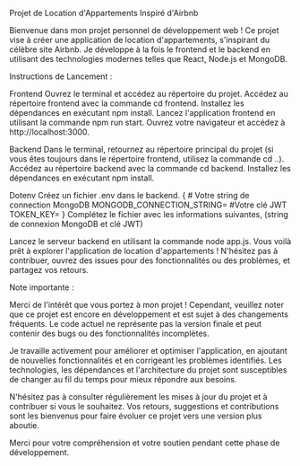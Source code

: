 Projet de Location d'Appartements Inspiré d'Airbnb

Bienvenue dans mon projet personnel de développement web ! Ce projet vise à créer une application de location d'appartements, s'inspirant du célèbre site Airbnb. Je développe à la fois le frontend et le backend en utilisant des technologies modernes telles que React, Node.js et MongoDB.

Instructions de Lancement :

Frontend
Ouvrez le terminal et accédez au répertoire du projet.
Accédez au répertoire frontend avec la commande cd frontend.
Installez les dépendances en exécutant npm install.
Lancez l'application frontend en utilisant la commande npm run start.
Ouvrez votre navigateur et accédez à http://localhost:3000.

Backend
Dans le terminal, retournez au répertoire principal du projet (si vous êtes toujours dans le répertoire frontend, utilisez la commande cd ..).
Accédez au répertoire backend avec la commande cd backend.
Installez les dépendances en exécutant npm install.

Dotenv
Créez un fichier .env dans le backend.
{ # Votre string de connection MongoDB
MONGODB_CONNECTION_STRING=
#Votre clé JWT
TOKEN_KEY= }
Complétez le fichier avec les informations suivantes, (string de connexion MongoDB et clé JWT)

Lancez le serveur backend en utilisant la commande node app.js.
Vous voilà prêt à explorer l'application de location d'appartements ! N'hésitez pas à contribuer, ouvrez des issues pour des fonctionnalités ou des problèmes, et partagez vos retours.

Note importante :

Merci de l'intérêt que vous portez à mon projet ! Cependant, veuillez noter que ce projet est encore en développement et est sujet à des changements fréquents. Le code actuel ne représente pas la version finale et peut contenir des bugs ou des fonctionnalités incomplètes.

Je travaille activement pour améliorer et optimiser l'application, en ajoutant de nouvelles fonctionnalités et en corrigeant les problèmes identifiés. Les technologies, les dépendances et l'architecture du projet sont susceptibles de changer au fil du temps pour mieux répondre aux besoins.

N'hésitez pas à consulter régulièrement les mises à jour du projet et à contribuer si vous le souhaitez. Vos retours, suggestions et contributions sont les bienvenus pour faire évoluer ce projet vers une version plus aboutie.

Merci pour votre compréhension et votre soutien pendant cette phase de développement.
